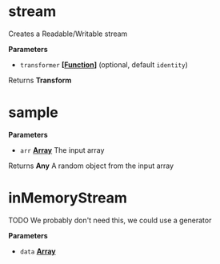 # stream

Creates a Readable/Writable stream

**Parameters**

-   `transformer` **\[[Function](https://developer.mozilla.org/en-US/docs/Web/JavaScript/Reference/Statements/function)]**  (optional, default `identity`)

Returns **Transform** 

# sample

**Parameters**

-   `arr` **[Array](https://developer.mozilla.org/en-US/docs/Web/JavaScript/Reference/Global_Objects/Array)** The input array

Returns **Any** A random object from the input array

# inMemoryStream

TODO We probably don't need this, we could use a generator

**Parameters**

-   `data` **[Array](https://developer.mozilla.org/en-US/docs/Web/JavaScript/Reference/Global_Objects/Array)** 
